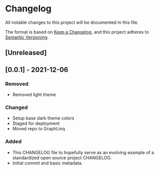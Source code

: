 # Changelog
All notable changes to this project will be documented in this file.

The format is based on [Keep a Changelog](https://keepachangelog.com/en/1.0.0/),
and this project adheres to [Semantic Versioning](https://semver.org/spec/v2.0.0.html).

## [Unreleased]

## [0.0.1] - 2021-12-06
### Removed
- Removed light theme

### Changed
- Setup base dark theme colors
- Staged for deployment
- Moved repo to GraphLinq

### Added
- This CHANGELOG file to hopefully serve as an evolving example of a
  standardized open source project CHANGELOG.
- Initial commit and basic metadata.
